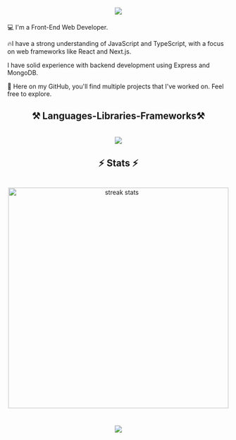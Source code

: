 <h1 align="center">
    <img src="https://readme-typing-svg.herokuapp.com/?font=Popins&weight=500&size=35&center=true&vCenter=true&width=500&height=70&duration=4000&lines=Hi+There!+👋;+I'm+Aleksandar!+🙂;" />
</h1>

💻 I'm a Front-End Web Developer. 

🔥I have a strong understanding of JavaScript and TypeScript, with a focus on web frameworks like React and Next.js. 

I have solid experience with backend development using Express and MongoDB.

📃 Here on my GitHub, you'll find multiple projects that I've worked on. Feel free to explore.

<h2 align="center">⚒️ Languages-Libraries-Frameworks⚒️</h2>
<br/>
<div align="center">
    <img src="https://skillicons.dev/icons?i=javascript,ts,tailwind,react,redux,nextjs,angular,express,mongodb" /><br/>
</div>

<h2 align="center">⚡ Stats ⚡</h2>
<br>
<div align=center>
  <img width=500 src="https://streak-stats.demolab.com/?user=as-dev1&count_private=true&theme=react&border_radius=10" alt="streak stats"/>
</div>

<h1 align="center">
    <img src="https://readme-typing-svg.herokuapp.com/?font=Popins&weight=500&size=35&center=true&vCenter=true&width=500&height=70&duration=4000&lines=Thanks+for+visiting!+✌;" />
</h1>
<!--
**John-Dev/John-Dev** is a ✨ _special_ ✨ repository because its `README.md` (this file) appears on your GitHub profile.

Here are some ideas to get you started:

- 🔭 I’m currently working on ...
- 🌱 I’m currently learning ...
- 👯 I’m looking to collaborate on ...
- 🤔 I’m looking for help with ...
- 💬 Ask me about ...
- 📫 How to reach me: ...
- 😄 Pronouns: ...
- ⚡ Fun fact: ...
-->

